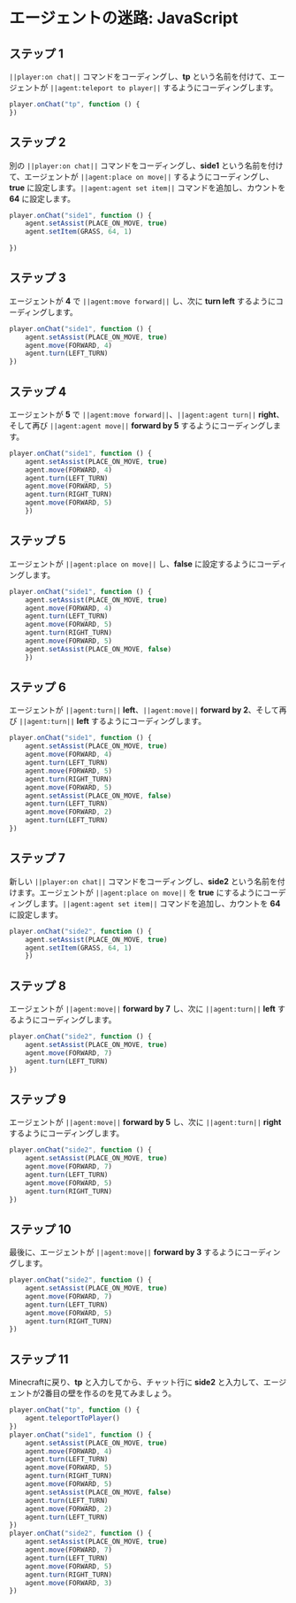 # エージェントの迷路: JavaScript

## ステップ 1
``||player:on chat||`` コマンドをコーディングし、**tp** という名前を付けて、エージェントが ``||agent:teleport to player||`` するようにコーディングします。

```javascript
player.onChat("tp", function () {
})
```

## ステップ 2

別の ``||player:on chat||`` コマンドをコーディングし、**side1** という名前を付けて、エージェントが ``||agent:place on move||`` するようにコーディングし、**true** に設定します。``||agent:agent set item||`` コマンドを追加し、カウントを **64** に設定します。

```javascript
player.onChat("side1", function () { 
    agent.setAssist(PLACE_ON_MOVE, true)
    agent.setItem(GRASS, 64, 1) 
   
}) 
```

## ステップ 3

エージェントが **4** で ``||agent:move forward||`` し、次に **turn left** するようにコーディングします。

```javascript
player.onChat("side1", function () { 
    agent.setAssist(PLACE_ON_MOVE, true) 
    agent.move(FORWARD, 4) 
    agent.turn(LEFT_TURN) 
}) 
```

## ステップ 4

エージェントが **5** で ``||agent:move forward||``、``||agent:agent turn||`` **right**、そして再び ``||agent:agent move||`` **forward by 5** するようにコーディングします。

```javascript
player.onChat("side1", function () { 
    agent.setAssist(PLACE_ON_MOVE, true) 
    agent.move(FORWARD, 4) 
    agent.turn(LEFT_TURN) 
    agent.move(FORWARD, 5) 
    agent.turn(RIGHT_TURN) 
    agent.move(FORWARD, 5) 
    })
```

## ステップ 5

エージェントが ``||agent:place on move||`` し、**false** に設定するようにコーディングします。

```javascript
player.onChat("side1", function () { 
    agent.setAssist(PLACE_ON_MOVE, true) 
    agent.move(FORWARD, 4) 
    agent.turn(LEFT_TURN) 
    agent.move(FORWARD, 5) 
    agent.turn(RIGHT_TURN) 
    agent.move(FORWARD, 5) 
    agent.setAssist(PLACE_ON_MOVE, false) 
    }) 
```

## ステップ 6

エージェントが ``||agent:turn||`` **left**、``||agent:move||`` **forward by 2**、そして再び ``||agent:turn||`` **left** するようにコーディングします。

```javascript
player.onChat("side1", function () { 
    agent.setAssist(PLACE_ON_MOVE, true) 
    agent.move(FORWARD, 4) 
    agent.turn(LEFT_TURN) 
    agent.move(FORWARD, 5) 
    agent.turn(RIGHT_TURN) 
    agent.move(FORWARD, 5) 
    agent.setAssist(PLACE_ON_MOVE, false) 
    agent.turn(LEFT_TURN) 
    agent.move(FORWARD, 2) 
    agent.turn(LEFT_TURN) 
})
```

## ステップ 7

新しい ``||player:on chat||`` コマンドをコーディングし、**side2** という名前を付けます。エージェントが ``||agent:place on move||`` を **true** にするようにコーディングします。``||agent:agent set item||`` コマンドを追加し、カウントを **64** に設定します。

```javascript
player.onChat("side2", function () { 
    agent.setAssist(PLACE_ON_MOVE, true) 
    agent.setItem(GRASS, 64, 1) 
    }) 
```

## ステップ 8

エージェントが ``||agent:move||`` **forward by 7** し、次に ``||agent:turn||`` **left** するようにコーディングします。

```javascript
player.onChat("side2", function () { 
    agent.setAssist(PLACE_ON_MOVE, true) 
    agent.move(FORWARD, 7) 
    agent.turn(LEFT_TURN) 
})
```

## ステップ 9

エージェントが ``||agent:move||`` **forward by 5** し、次に ``||agent:turn||`` **right** するようにコーディングします。

```javascript
player.onChat("side2", function () { 
    agent.setAssist(PLACE_ON_MOVE, true) 
    agent.move(FORWARD, 7) 
    agent.turn(LEFT_TURN) 
    agent.move(FORWARD, 5) 
    agent.turn(RIGHT_TURN) 
})
```

## ステップ 10

最後に、エージェントが ``||agent:move||`` **forward by 3** するようにコーディングします。

```javascript
player.onChat("side2", function () { 
    agent.setAssist(PLACE_ON_MOVE, true) 
    agent.move(FORWARD, 7) 
    agent.turn(LEFT_TURN) 
    agent.move(FORWARD, 5) 
    agent.turn(RIGHT_TURN) 
})
```

## ステップ 11

Minecraftに戻り、**tp** と入力してから、チャット行に **side2** と入力して、エージェントが2番目の壁を作るのを見てみましょう。

```javascript
player.onChat("tp", function () { 
    agent.teleportToPlayer() 
}) 
player.onChat("side1", function () { 
    agent.setAssist(PLACE_ON_MOVE, true) 
    agent.move(FORWARD, 4) 
    agent.turn(LEFT_TURN) 
    agent.move(FORWARD, 5) 
    agent.turn(RIGHT_TURN) 
    agent.move(FORWARD, 5) 
    agent.setAssist(PLACE_ON_MOVE, false) 
    agent.turn(LEFT_TURN) 
    agent.move(FORWARD, 2) 
    agent.turn(LEFT_TURN) 
}) 
player.onChat("side2", function () { 
    agent.setAssist(PLACE_ON_MOVE, true) 
    agent.move(FORWARD, 7) 
    agent.turn(LEFT_TURN) 
    agent.move(FORWARD, 5) 
    agent.turn(RIGHT_TURN) 
    agent.move(FORWARD, 3) 
})
```